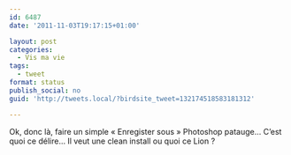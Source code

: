 ```yaml
---
id: 6487
date: '2011-11-03T19:17:15+01:00'

layout: post
categories:
  - Vis ma vie
tags:
  - tweet
format: status
publish_social: no
guid: 'http://tweets.local/?birdsite_tweet=132174518583181312'

---
```


Ok, donc là, faire un simple « Enregister sous » Photoshop patauge… C’est quoi ce délire… Il veut une clean install ou quoi ce Lion ?